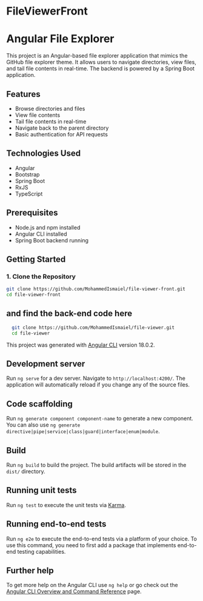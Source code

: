 # FileViewerFront

# Angular File Explorer

This project is an Angular-based file explorer application that mimics the GitHub file explorer theme. It allows users to navigate directories, view files, and tail file contents in real-time. The backend is powered by a Spring Boot application.

## Features

- Browse directories and files
- View file contents
- Tail file contents in real-time
- Navigate back to the parent directory
- Basic authentication for API requests

## Technologies Used

- Angular
- Bootstrap
- Spring Boot
- RxJS
- TypeScript

## Prerequisites

- Node.js and npm installed
- Angular CLI installed
- Spring Boot backend running

## Getting Started

### 1. Clone the Repository

```sh
git clone https://github.com/MohammedIsmaiel/file-viewer-front.git
cd file-viewer-front
```

## and find the back-end code here

```bash
  git clone https://github.com/MohammedIsmaiel/file-viewer.git
  cd file-viewer
```

This project was generated with [Angular CLI](https://github.com/angular/angular-cli) version 18.0.2.

## Development server

Run `ng serve` for a dev server. Navigate to `http://localhost:4200/`. The application will automatically reload if you change any of the source files.

## Code scaffolding

Run `ng generate component component-name` to generate a new component. You can also use `ng generate directive|pipe|service|class|guard|interface|enum|module`.

## Build

Run `ng build` to build the project. The build artifacts will be stored in the `dist/` directory.

## Running unit tests

Run `ng test` to execute the unit tests via [Karma](https://karma-runner.github.io).

## Running end-to-end tests

Run `ng e2e` to execute the end-to-end tests via a platform of your choice. To use this command, you need to first add a package that implements end-to-end testing capabilities.

## Further help

To get more help on the Angular CLI use `ng help` or go check out the [Angular CLI Overview and Command Reference](https://angular.dev/tools/cli) page.

```

```
